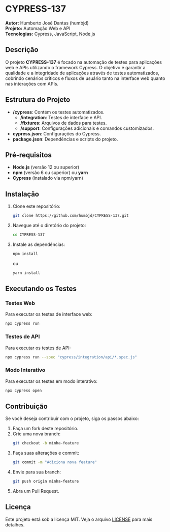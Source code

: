 

# CYPRESS-137

**Autor:** Humberto José Dantas (humbjd)  
**Projeto:** Automação Web e API  
**Tecnologias:** Cypress, JavaScript, Node.js

## Descrição

O projeto **CYPRESS-137** é focado na automação de testes para aplicações web e APIs utilizando o framework Cypress. O objetivo é garantir a qualidade e a integridade de aplicações através de testes automatizados, cobrindo cenários críticos e fluxos de usuário tanto na interface web quanto nas interações com APIs.

## Estrutura do Projeto

- **/cypress**: Contém os testes automatizados.
  - **/integration**: Testes de interface e API.
  - **/fixtures**: Arquivos de dados para testes.
  - **/support**: Configurações adicionais e comandos customizados.
- **cypress.json**: Configurações do Cypress.
- **package.json**: Dependências e scripts do projeto.

## Pré-requisitos

- **Node.js** (versão 12 ou superior)
- **npm** (versão 6 ou superior) ou **yarn**
- **Cypress** (instalado via npm/yarn)

## Instalação

1. Clone este repositório:
   ```bash
   git clone https://github.com/humbjd/CYPRESS-137.git
   ```
2. Navegue até o diretório do projeto:
   ```bash
   cd CYPRESS-137
   ```
3. Instale as dependências:
   ```bash
   npm install
   ```
   ou
   ```bash
   yarn install
   ```

## Executando os Testes

### Testes Web

Para executar os testes de interface web:
```bash
npx cypress run
```

### Testes de API

Para executar os testes de API:
```bash
npx cypress run --spec "cypress/integration/api/*.spec.js"
```

### Modo Interativo

Para executar os testes em modo interativo:
```bash
npx cypress open
```

## Contribuição

Se você deseja contribuir com o projeto, siga os passos abaixo:

1. Faça um fork deste repositório.
2. Crie uma nova branch:
   ```bash
   git checkout -b minha-feature
   ```
3. Faça suas alterações e commit:
   ```bash
   git commit -m "Adiciona nova feature"
   ```
4. Envie para sua branch:
   ```bash
   git push origin minha-feature
   ```
5. Abra um Pull Request.

## Licença

Este projeto está sob a licença MIT. Veja o arquivo [LICENSE](LICENSE) para mais detalhes.



